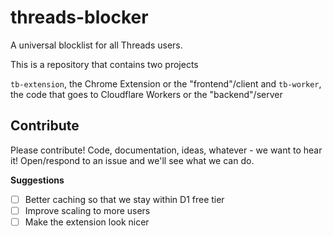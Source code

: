 # threads-blocker

A universal blocklist for all Threads users.

This is a repository that contains two projects

`tb-extension`, the Chrome Extension or the "frontend"/client and `tb-worker`, the code that goes to Cloudflare Workers or the "backend"/server

## Contribute

Please contribute! Code, documentation, ideas, whatever - we want to hear it! Open/respond to an issue and we'll see what we can do.

**Suggestions**

- [ ] Better caching so that we stay within D1 free tier
- [ ] Improve scaling to more users
- [ ] Make the extension look nicer
